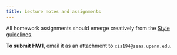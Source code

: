 ```yaml
---
title: Lecture notes and assignments
---
```


All homework assignments should emerge creatively from the [Style
guidelines](docs/style.pdf).

**To submit HW1**, email it as an attachment to `cis194@seas.upenn.edu`.
